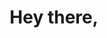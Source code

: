 ---
title: Hey there,
tagline: I'm Aileen Huang.
title_descrip: I'm a full-stack developer based in New Zealand. If you need a digital solution, then maybe I can help.
title_button: Hire Me
title_button_url: /contact 
cv_button: My Resume
cv_button_url: /pdf/Aileen%20Huang.pdf
cover_image: svg/cover_image.svg

about_me_heading: About Me
about_me:
    - I'm Aileen Huang, a full-stack developer based in New Zealand.
    - I've on-off coded since 2011, but unfortunately my fragmented family refused to let me study anything related to computer science or engineering. On the fortunate side, I had a manager who noticed my interest in coding after seeing me automate for an unrelated job, leading to my journey in web development.
    - Nowadays, I build APIs, apps and websites with various languages and tools. I'm keen to use the right stack for the job, even if it means learning something completely new.
    - My blog contains my studies into computer science and software engineering. It may also contain some side project stuff.

services_heading: What can I do for you?
services_descrip: 
    - I can create performant code behind your API, app and/or website as according to your needs and designs.
    - I can make it work, load fast and look good. 
    - I can identify potential issues and fix them too.
    - I can learn and use different technologies that best fit your project requirements.
    - Let your digital product look and work just the way you wanted it to be.
services_image: svg/services_image.svg

projects_heading: Here are some projects I've worked on.
projects: 
    - dg-client-app:
        name: Divers Group client portal
        built_with: Laravel (PHP), AlpineJS, TailwindCSS
        description: A project that completely upgrades the existing portal with reactive Javascript and modern design practices.
    - pbt-parser:
        name: PBT spreadsheet parser
        built_with: Go, SQLite
        description: An automation project that extracts information from PBTOne runsheets and invoices and outputs them in a Divers Group accounting format.
        more_at: pbt-parser
    - water-outages:
        name: Water API & Dashboard
        built_with: Go, Postgres (PostGIS), Hugo, Vue (CDN)
        description: A project that intends to prove that certain non-rural regions of Auckland get more water outages than others.
projects_button: "& more..."

stack_heading: This is my tech stack I use to build stuff.
stack_descrip: I'm always adding to these as I continue through my endeavours into tech. For a full tech stack list, please refer to [the full tech stack list](/fullstack).
stacks:
    - languages:
        - go
        - python
        - php
        - html
        - css
        - js
    - Builders & frameworks:
        - Hugo
        - Wordpress
        - Django
        - Flask
        - Laravel
        - Tailwind
        - Bootstrap
        - jQuery
        - Vue

speech_bubble_text: I prioritised website printability [amongst other things](/blog/2022/07/portfolio-design/), so not too many frameworks used here.

contact_form_heading: Contact Me
contact_form_description: If you're interested in hiring me, working together for your next project or something else entirely, feel free to get in touch.
---
